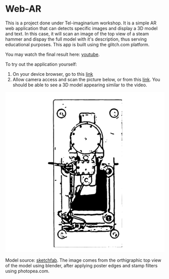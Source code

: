 # Web-AR
This is a project done under Tel-imaginarium workshop.
It is a simple AR web application that can detects specific images and display a 3D model and text. In this case, it will scan an image of the top view of a steam hammer and dispay the full model with it's description, thus serving educational purposes. This app is built using the glitch.com platform. 

You may watch the final result here: [youtube](https://youtube.com/shorts/uRmyxC_ZY_o).

To try out the application yourself:
1) On your device browser, go to this [link](https://single-column-steam-hammer.glitch.me/)
2) Allow camera access and scan the picture below, or from this [link](https://github.com/Kaeboon/Web-AR/blob/main/Assets/Steam_Hammer_top_view.png). You should be able to see a 3D model appearing similar to the video.

![pic](https://github.com/Kaeboon/Web-AR/blob/main/Assets/Steam_Hammer_top_view.png)

Model source: [sketchfab](https://sketchfab.com/3d-models/rg-ross-sons-steam-hammer-d80b52dc800e4c76b6b27749bbd8e782).
The image comes from the orthigraphic top view of the model using blender, after applying poster edges and stamp filters using photopea.com.
